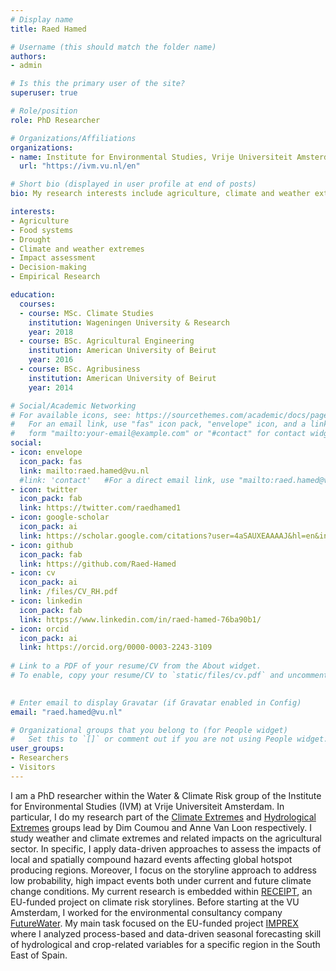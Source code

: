 ```yaml
---
# Display name
title: Raed Hamed

# Username (this should match the folder name)
authors:
- admin

# Is this the primary user of the site?
superuser: true

# Role/position
role: PhD Researcher

# Organizations/Affiliations
organizations:
- name: Institute for Environmental Studies, Vrije Universiteit Amsterdam
  url: "https://ivm.vu.nl/en"

# Short bio (displayed in user profile at end of posts)
bio: My research interests include agriculture, climate and weather extremes and impact modelling.

interests:
- Agriculture
- Food systems
- Drought
- Climate and weather extremes
- Impact assessment
- Decision-making
- Empirical Research

education:
  courses:
  - course: MSc. Climate Studies
    institution: Wageningen University & Research
    year: 2018
  - course: BSc. Agricultural Engineering
    institution: American University of Beirut
    year: 2016
  - course: BSc. Agribusiness
    institution: American University of Beirut
    year: 2014

# Social/Academic Networking
# For available icons, see: https://sourcethemes.com/academic/docs/page-builder/#icons
#   For an email link, use "fas" icon pack, "envelope" icon, and a link in the
#   form "mailto:your-email@example.com" or "#contact" for contact widget.
social:
- icon: envelope
  icon_pack: fas
  link: mailto:raed.hamed@vu.nl
  #link: 'contact'   #For a direct email link, use "mailto:raed.hamed@vu.nl".
- icon: twitter
  icon_pack: fab
  link: https://twitter.com/raedhamed1
- icon: google-scholar
  icon_pack: ai
  link: https://scholar.google.com/citations?user=4aSAUXEAAAAJ&hl=en&inst=4393003693960974403&oi=sra
- icon: github
  icon_pack: fab
  link: https://github.com/Raed-Hamed
- icon: cv
  icon_pack: ai
  link: /files/CV_RH.pdf
- icon: linkedin
  icon_pack: fab
  link: https://www.linkedin.com/in/raed-hamed-76ba90b1/
- icon: orcid
  icon_pack: ai
  link: https://orcid.org/0000-0003-2243-3109
  
# Link to a PDF of your resume/CV from the About widget.
# To enable, copy your resume/CV to `static/files/cv.pdf` and uncomment the lines below.

   
# Enter email to display Gravatar (if Gravatar enabled in Config)
email: "raed.hamed@vu.nl"

# Organizational groups that you belong to (for People widget)
#   Set this to `[]` or comment out if you are not using People widget.
user_groups:
- Researchers
- Visitors
---
```


I am a PhD researcher within the Water & Climate Risk group of the Institute for Environmental Studies (IVM) at Vrije Universiteit Amsterdam. In particular, I do my research part of the [Climate Extremes](https://climateextremes.eu/) and [Hydrological Extremes](https://hydrologicalextremes.org/) groups lead by Dim Coumou and Anne Van Loon respectively. I study weather and climate extremes and related impacts on the agricultural sector. In specific, I apply data-driven approaches to assess the impacts of local and spatially compound hazard events affecting global hotspot producing regions. Moreover, I focus on the storyline approach to address low probability, high impact events both under current and future climate change conditions. My current research is embedded within [RECEIPT](https://climatestorylines.eu/), an EU-funded project on climate risk storylines. Before starting at the VU Amsterdam, I worked for the environmental consultancy company [FutureWater](http://futurewater.eu/). My main task focused on the EU-funded project [IMPREX](https://www.imprex.eu/) where I analyzed process-based and data-driven seasonal forecasting skill of hydrological and crop-related variables for a specific region in the South East of Spain.
